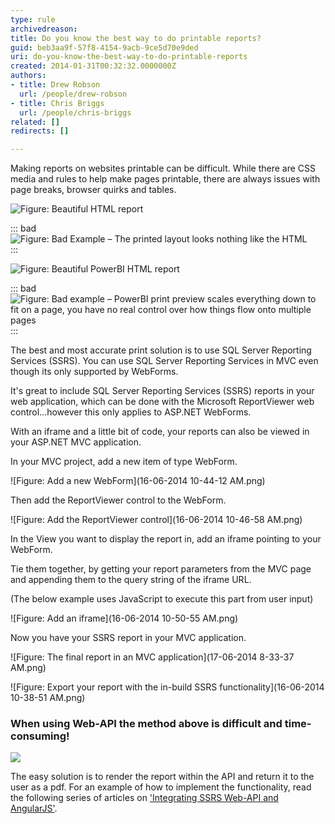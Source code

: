 ```yaml
---
type: rule
archivedreason: 
title: Do you know the best way to do printable reports?
guid: beb3aa9f-57f8-4154-9acb-9ce5d70e9ded
uri: do-you-know-the-best-way-to-do-printable-reports
created: 2014-01-31T00:32:32.0000000Z
authors:
- title: Drew Robson
  url: /people/drew-robson
- title: Chris Briggs
  url: /people/chris-briggs
related: []
redirects: []

---
```


Making reports on websites printable can be difficult. While there are CSS media and rules to help make pages printable, there are always issues with page breaks, browser quirks and tables.  

![Figure: Beautiful HTML report](print-reports-bad-1.png)  

<!--endintro-->


::: bad  
![Figure: Bad Example – The printed layout looks nothing like the HTML](print-reports-bad-2.png)  
:::

![Figure: Beautiful PowerBI HTML report](print-reports-bad-3.png)  


::: bad  
![Figure: Bad example – PowerBI print preview scales everything down to fit on a page, you have no real control over how things flow onto multiple pages](print-reports-bad-4.png)  
:::

The best and most accurate print solution is to use SQL Server Reporting Services (SSRS). You can use SQL Server Reporting Services in MVC even though its only supported by WebForms.

It's great to include  SQL Server Reporting Services (SSRS) reports in your web application, which can be done with the Microsoft ReportViewer web control...however this only applies to ASP.NET WebForms.

With an iframe and a little bit of code, your reports can also be viewed in your ASP.NET MVC application.

In your MVC project, add a new item of type WebForm.

![Figure: Add a new WebForm](16-06-2014 10-44-12 AM.png)  

Then add the ReportViewer control to the WebForm.

![Figure: Add the ReportViewer control](16-06-2014 10-46-58 AM.png)  

In the View you want to display the report in, add an iframe pointing to your WebForm.

Tie them together, by getting your report parameters from the MVC page and appending them to the query string of the iframe URL.

(The below example uses JavaScript to execute this part from user input)

![Figure: Add an iframe](16-06-2014 10-50-55 AM.png)  

Now you have your SSRS report in your MVC application.

![Figure: The final report in an MVC application](17-06-2014 8-33-37 AM.png)  

![Figure: Export your report with the in-build SSRS functionality](16-06-2014 10-38-51 AM.png)  

### When using Web-API the method above is difficult and time-consuming!

![](2015-04-29\_10-09-56-compressor.png)  

The easy solution is to render the report within the API and return it to the user  as a pdf. For an example of how to implement the functionality, read the following series  of articles on ['Integrating SSRS Web-API and AngularJS'](http://blog.chrisbriggsy.com/the-first-step-towards-integration/).
